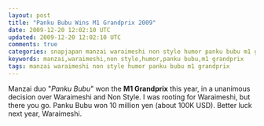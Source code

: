 ```yaml
---           
layout: post
title: "Panku Bubu Wins M1 Grandprix 2009"
date: 2009-12-20 12:02:10 UTC
updated: 2009-12-20 12:02:10 UTC
comments: true
categories: snapjapan manzai waraimeshi non style humor panku bubu m1 grandprix
keywords: manzai,waraimeshi,non style,humor,panku bubu,m1 grandprix
tags: manzai waraimeshi non style humor panku bubu m1 grandprix
---
```

 

Manzai duo "_Panku Bubu_" won the **M1 Grandprix** this year, in a unanimous decision over Waraimeshi and Non Style. I was rooting for Waraimeshi, but there you go. Panku Bubu won 10 million yen (about 100K USD). Better luck next year, Waraimeshi. 

